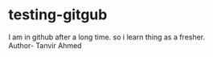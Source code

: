 # testing-gitgub
I am in github after a long time. so i learn thing as a fresher.<br>
Author- Tanvir Ahmed

